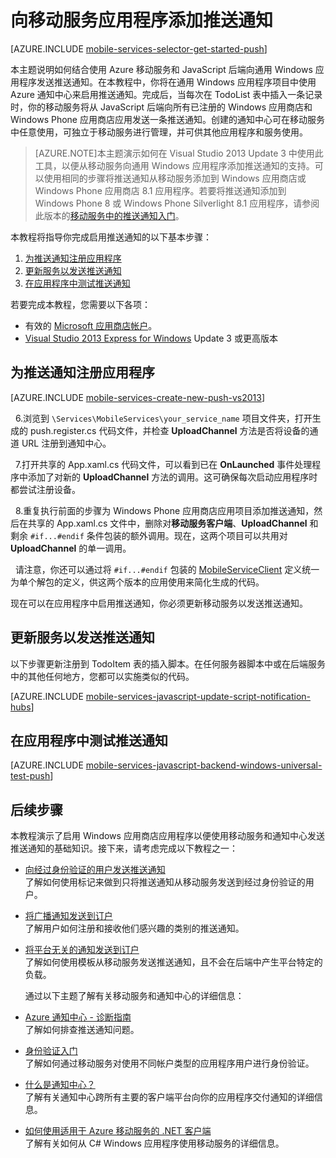 <properties 
	pageTitle="向通用 Windows 8.1 应用添加推送通知 | Azure" 
	description="了解如何从 JavaScript 后端移动服务使用 Azure 通知中心向通用 Windows 8.1 应用发送推送通知。" 
	services="mobile-services,notification-hubs" 
	documentationCenter="windows" 
	authors="ggailey777" 
	manager="erikre" 
	editor=""/>

<tags 
	ms.service="mobile-services" 
	ms.date="03/05/2016" 
	wacn.date="07/18/2016"/>


#  向移动服务应用程序添加推送通知

[AZURE.INCLUDE [mobile-services-selector-get-started-push](../includes/mobile-services-selector-get-started-push.md)]

 
本主题说明如何结合使用 Azure 移动服务和 JavaScript 后端向通用 Windows 应用程序发送推送通知。在本教程中，你将在通用 Windows 应用程序项目中使用 Azure 通知中心来启用推送通知。完成后，当每次在 TodoList 表中插入一条记录时，你的移动服务将从 JavaScript 后端向所有已注册的 Windows 应用商店和 Windows Phone 应用商店应用发送一条推送通知。创建的通知中心可在移动服务中任意使用，可独立于移动服务进行管理，并可供其他应用程序和服务使用。

>[AZURE.NOTE]本主题演示如何在 Visual Studio 2013 Update 3 中使用此工具，以便从移动服务向通用 Windows 应用程序添加推送通知的支持。可以使用相同的步骤将推送通知从移动服务添加到 Windows 应用商店或 Windows Phone 应用商店 8.1 应用程序。若要将推送通知添加到 Windows Phone 8 或 Windows Phone Silverlight 8.1 应用程序，请参阅此版本的[移动服务中的推送通知入门](/documentation/articles/mobile-services-javascript-backend-windows-phone-get-started-push/)。

本教程将指导你完成启用推送通知的以下基本步骤：

1. [为推送通知注册应用程序](#register)
2. [更新服务以发送推送通知](#update-service)
3. [在应用程序中测试推送通知](#test)

若要完成本教程，您需要以下各项：

* 有效的 [Microsoft 应用商店帐户](http://go.microsoft.com/fwlink/p/?LinkId=280045)。
* [Visual Studio 2013 Express for Windows](http://go.microsoft.com/fwlink/?LinkId=257546) Update 3 或更高版本

## <a id="register"></a>为推送通知注册应用程序

[AZURE.INCLUDE [mobile-services-create-new-push-vs2013](../includes/mobile-services-create-new-push-vs2013.md)]

&nbsp;&nbsp;6.浏览到 `\Services\MobileServices\your_service_name` 项目文件夹，打开生成的 push.register.cs 代码文件，并检查 **UploadChannel** 方法是否将设备的通道 URL 注册到通知中心。

&nbsp;&nbsp;7.打开共享的 App.xaml.cs 代码文件，可以看到已在 **OnLaunched** 事件处理程序中添加了对新的 **UploadChannel** 方法的调用。这可确保每次启动应用程序时都尝试注册设备。

&nbsp;&nbsp;8.重复执行前面的步骤为 Windows Phone 应用商店应用项目添加推送通知，然后在共享的 App.xaml.cs 文件中，删除对**移动服务客户端**、**UploadChannel** 和剩余 `#if...#endif` 条件包装的额外调用。现在，这两个项目可以共用对 **UploadChannel** 的单一调用。

&nbsp;&nbsp;请注意，你还可以通过将 `#if...#endif` 包装的 [MobileServiceClient] 定义统一为单个解包的定义，供这两个版本的应用使用来简化生成的代码。

现在可以在应用程序中启用推送通知，你必须更新移动服务以发送推送通知。

## <a id="update-service"></a>更新服务以发送推送通知

以下步骤更新注册到 TodoItem 表的插入脚本。在任何服务器脚本中或在后端服务中的其他任何地方，您都可以实施类似的代码。

[AZURE.INCLUDE [mobile-services-javascript-update-script-notification-hubs](../includes/mobile-services-javascript-update-script-notification-hubs.md)]


## <a id="test"></a>在应用程序中测试推送通知

[AZURE.INCLUDE [mobile-services-javascript-backend-windows-universal-test-push](../includes/mobile-services-javascript-backend-windows-universal-test-push.md)]

##  <a name="next-steps"></a>后续步骤

本教程演示了启用 Windows 应用商店应用程序以便使用移动服务和通知中心发送推送通知的基础知识。接下来，请考虑完成以下教程之一：

+ [向经过身份验证的用户发送推送通知](/documentation/articles/mobile-services-javascript-backend-windows-store-dotnet-push-notifications-app-users/)
<br/>了解如何使用标记来做到只将推送通知从移动服务发送到经过身份验证的用户。

+ [将广播通知发送到订户](/documentation/articles/notification-hubs-windows-notification-dotnet-push-xplat-segmented-wns/)
<br/>了解用户如何注册和接收他们感兴趣的类别的推送通知。

+ [将平台无关的通知发送到订户](/documentation/articles/notification-hubs-aspnet-cross-platform-notification/)
<br/>了解如何使用模板从移动服务发送推送通知，且不会在后端中产生平台特定的负载。

	通过以下主题了解有关移动服务和通知中心的详细信息：

* [Azure 通知中心 - 诊断指南](/documentation/articles/notification-hubs-push-notification-fixer/)
<br/>了解如何排查推送通知问题。

* [身份验证入门]
  <br/>了解如何通过移动服务对使用不同帐户类型的应用程序用户进行身份验证。


* [什么是通知中心？] 
<br/>了解有关通知中心跨所有主要的客户端平台向你的应用程序交付通知的详细信息。

* [如何使用适用于 Azure 移动服务的 .NET 客户端]
<br/>了解有关如何从 C# Windows 应用程序使用移动服务的详细信息。

<!-- Anchors. -->

<!-- Images. -->

<!-- URLs. -->

[Submit an app page]: http://go.microsoft.com/fwlink/p/?LinkID=266582
[My Applications]: http://go.microsoft.com/fwlink/p/?LinkId=262039
[Live SDK for Windows]: http://go.microsoft.com/fwlink/p/?LinkId=262253
[Get started with Mobile Services]: /documentation/articles/mobile-services-dotnet-backend-windows-store-dotnet-get-started/
[身份验证入门]: /documentation/articles/mobile-services-javascript-backend-windows-universal-dotnet-get-started-users/

[Send push notifications to authenticated users]: /documentation/articles/mobile-services-javascript-backend-windows-store-dotnet-push-notifications-app-users/

[什么是通知中心？]: /documentation/articles/notification-hubs-push-notification-overview/

[如何使用适用于 Azure 移动服务的 .NET 客户端]: /documentation/articles/mobile-services-windows-dotnet-how-to-use-client-library/
[MobileServiceClient]: http://go.microsoft.com/fwlink/p/?LinkId=302030

<!---HONumber=Mooncake_1221_2015-->
